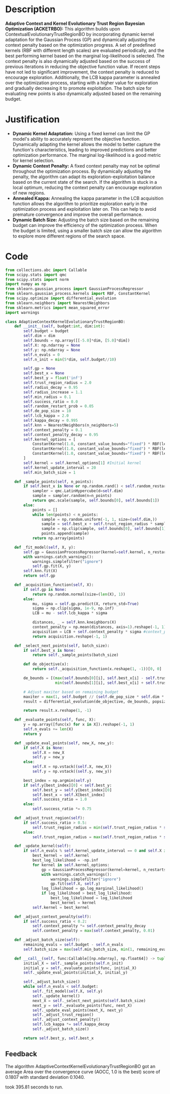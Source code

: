 # Description
**Adaptive Context and Kernel Evolutionary Trust Region Bayesian Optimization (ACKETRBO):** This algorithm builds upon ContextualEvolutionaryTrustRegionBO by incorporating dynamic kernel adaptation for the Gaussian Process (GP) and dynamically adjusting the context penalty based on the optimization progress. A set of predefined kernels (RBF with different length scales) are evaluated periodically, and the best performing kernel based on the marginal log-likelihood is selected. The context penalty is also dynamically adjusted based on the success of previous iterations in reducing the objective function value. If recent steps have not led to significant improvement, the context penalty is reduced to encourage exploration. Additionally, the LCB kappa parameter is annealed over the optimization process, starting with a higher value for exploration and gradually decreasing it to promote exploitation. The batch size for evaluating new points is also dynamically adjusted based on the remaining budget.

# Justification
*   **Dynamic Kernel Adaptation:** Using a fixed kernel can limit the GP model's ability to accurately represent the objective function. Dynamically adapting the kernel allows the model to better capture the function's characteristics, leading to improved predictions and better optimization performance. The marginal log-likelihood is a good metric for kernel selection.
*   **Dynamic Context Penalty:** A fixed context penalty may not be optimal throughout the optimization process. By dynamically adjusting the penalty, the algorithm can adapt its exploration-exploitation balance based on the current state of the search. If the algorithm is stuck in a local optimum, reducing the context penalty can encourage exploration of new regions.
*   **Annealed Kappa:** Annealing the kappa parameter in the LCB acquisition function allows the algorithm to prioritize exploration early in the optimization process and exploitation later on. This can help to avoid premature convergence and improve the overall performance.
*   **Dynamic Batch Size:** Adjusting the batch size based on the remaining budget can improve the efficiency of the optimization process. When the budget is limited, using a smaller batch size can allow the algorithm to explore more different regions of the search space.

# Code
```python
from collections.abc import Callable
from scipy.stats import qmc
from scipy.stats import norm
import numpy as np
from sklearn.gaussian_process import GaussianProcessRegressor
from sklearn.gaussian_process.kernels import RBF, ConstantKernel
from scipy.optimize import differential_evolution
from sklearn.neighbors import NearestNeighbors
from sklearn.metrics import mean_squared_error
import warnings

class AdaptiveContextKernelEvolutionaryTrustRegionBO:
    def __init__(self, budget:int, dim:int):
        self.budget = budget
        self.dim = dim
        self.bounds = np.array([[-5.0]*dim, [5.0]*dim])
        self.X: np.ndarray = None
        self.y: np.ndarray = None
        self.n_evals = 0
        self.n_init = min(5*dim, self.budget//10)

        self.gp = None
        self.best_x = None
        self.best_y = float('inf')
        self.trust_region_radius = 2.0
        self.radius_decay = 0.95
        self.radius_increase = 1.1
        self.min_radius = 0.1
        self.success_ratio = 0.0
        self.random_restart_prob = 0.05
        self.de_pop_size = 10
        self.lcb_kappa = 2.0
        self.kappa_decay = 0.995
        self.knn = NearestNeighbors(n_neighbors=5)
        self.context_penalty = 0.1
        self.context_penalty_decay = 0.95
        self.kernel_options = [
            ConstantKernel(1.0, constant_value_bounds="fixed") * RBF(length_scale=0.5, length_scale_bounds="fixed"),
            ConstantKernel(1.0, constant_value_bounds="fixed") * RBF(length_scale=1.0, length_scale_bounds="fixed"),
            ConstantKernel(1.0, constant_value_bounds="fixed") * RBF(length_scale=2.0, length_scale_bounds="fixed")
        ]
        self.kernel = self.kernel_options[1] #Initial kernel
        self.kernel_update_interval = 20
        self.min_batch_size = 1

    def _sample_points(self, n_points):
        if self.best_x is None or np.random.rand() < self.random_restart_prob:
            sampler = qmc.LatinHypercube(d=self.dim)
            sample = sampler.random(n=n_points)
            return qmc.scale(sample, self.bounds[0], self.bounds[1])
        else:
            points = []
            while len(points) < n_points:
                sample = np.random.uniform(-1, 1, size=(self.dim,))
                sample = self.best_x + self.trust_region_radius * sample
                sample = np.clip(sample, self.bounds[0], self.bounds[1])
                points.append(sample)
            return np.array(points)

    def _fit_model(self, X, y):
        self.gp = GaussianProcessRegressor(kernel=self.kernel, n_restarts_optimizer=0, alpha=1e-6)
        with warnings.catch_warnings():
            warnings.simplefilter("ignore")
            self.gp.fit(X, y)
        self.knn.fit(X)
        return self.gp

    def _acquisition_function(self, X):
        if self.gp is None:
            return np.random.normal(size=(len(X), 1))
        else:
            mu, sigma = self.gp.predict(X, return_std=True)
            sigma = np.clip(sigma, 1e-9, np.inf)
            LCB = mu - self.lcb_kappa * sigma

            distances, _ = self.knn.kneighbors(X)
            context_penalty = np.mean(distances, axis=1).reshape(-1, 1)
            acquisition = LCB + self.context_penalty * sigma #context_penalty reduces LCB, promoting exploration
            return acquisition.reshape(-1, 1)

    def _select_next_points(self, batch_size):
        if self.best_x is None:
            return self._sample_points(batch_size)

        def de_objective(x):
            return self._acquisition_function(x.reshape(1, -1))[0, 0]

        de_bounds = [(max(self.bounds[0][i], self.best_x[i] - self.trust_region_radius),
                      min(self.bounds[1][i], self.best_x[i] + self.trust_region_radius)) for i in range(self.dim)]

        # Adjust maxiter based on remaining budget
        maxiter = max(1, self.budget // (self.de_pop_size * self.dim * 2) - self.n_evals//(self.de_pop_size * self.dim * 2))
        result = differential_evolution(de_objective, de_bounds, popsize=self.de_pop_size, maxiter=maxiter, tol=0.01, disp=False)

        return result.x.reshape(1, -1)

    def _evaluate_points(self, func, X):
        y = np.array([func(x) for x in X]).reshape(-1, 1)
        self.n_evals += len(X)
        return y

    def _update_eval_points(self, new_X, new_y):
        if self.X is None:
            self.X = new_X
            self.y = new_y
        else:
            self.X = np.vstack((self.X, new_X))
            self.y = np.vstack((self.y, new_y))

        best_index = np.argmin(self.y)
        if self.y[best_index][0] < self.best_y:
            self.best_y = self.y[best_index][0]
            self.best_x = self.X[best_index]
            self.success_ratio = 1.0
        else:
            self.success_ratio *= 0.75

    def _adjust_trust_region(self):
        if self.success_ratio > 0.5:
            self.trust_region_radius = min(self.trust_region_radius * self.radius_increase, 5.0)
        else:
            self.trust_region_radius = max(self.trust_region_radius * self.radius_decay, self.min_radius)

    def _update_kernel(self):
        if self.n_evals % self.kernel_update_interval == 0 and self.X is not None:
            best_kernel = self.kernel
            best_log_likelihood = -np.inf
            for kernel in self.kernel_options:
                gp = GaussianProcessRegressor(kernel=kernel, n_restarts_optimizer=0, alpha=1e-6)
                with warnings.catch_warnings():
                    warnings.simplefilter("ignore")
                    gp.fit(self.X, self.y)
                log_likelihood = gp.log_marginal_likelihood()
                if log_likelihood > best_log_likelihood:
                    best_log_likelihood = log_likelihood
                    best_kernel = kernel
            self.kernel = best_kernel

    def _adjust_context_penalty(self):
        if self.success_ratio < 0.2:
            self.context_penalty *= self.context_penalty_decay
            self.context_penalty = max(self.context_penalty, 0.01)

    def _adjust_batch_size(self):
        remaining_evals = self.budget - self.n_evals
        self.batch_size = max(self.min_batch_size, min(1, remaining_evals))

    def __call__(self, func:Callable[[np.ndarray], np.float64]) -> tuple[np.float64, np.array]:
        initial_X = self._sample_points(self.n_init)
        initial_y = self._evaluate_points(func, initial_X)
        self._update_eval_points(initial_X, initial_y)

        self._adjust_batch_size()
        while self.n_evals < self.budget:
            self._fit_model(self.X, self.y)
            self._update_kernel()
            next_X = self._select_next_points(self.batch_size)
            next_y = self._evaluate_points(func, next_X)
            self._update_eval_points(next_X, next_y)
            self._adjust_trust_region()
            self._adjust_context_penalty()
            self.lcb_kappa *= self.kappa_decay
            self._adjust_batch_size()

        return self.best_y, self.best_x
```
## Feedback
 The algorithm AdaptiveContextKernelEvolutionaryTrustRegionBO got an average Area over the convergence curve (AOCC, 1.0 is the best) score of 0.1807 with standard deviation 0.1040.

took 395.81 seconds to run.